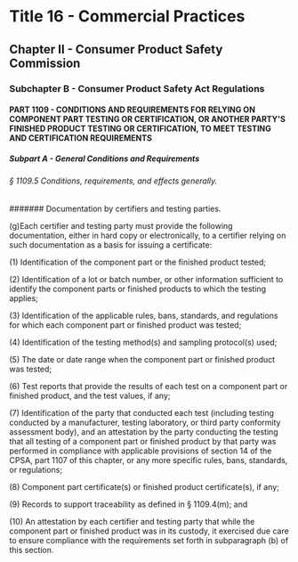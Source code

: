 
# Title 16 - Commercial Practices
## Chapter II - Consumer Product Safety Commission
### Subchapter B - Consumer Product Safety Act Regulations
#### PART 1109 - CONDITIONS AND REQUIREMENTS FOR RELYING ON COMPONENT PART TESTING OR CERTIFICATION, OR ANOTHER PARTY'S FINISHED PRODUCT TESTING OR CERTIFICATION, TO MEET TESTING AND CERTIFICATION REQUIREMENTS
##### Subpart A - General Conditions and Requirements
###### § 1109.5 Conditions, requirements, and effects generally.
####### Documentation by certifiers and testing parties.

(g)Each certifier and testing party must provide the following documentation, either in hard copy or electronically, to a certifier relying on such documentation as a basis for issuing a certificate:

(1) Identification of the component part or the finished product tested;

(2) Identification of a lot or batch number, or other information sufficient to identify the component parts or finished products to which the testing applies;

(3) Identification of the applicable rules, bans, standards, and regulations for which each component part or finished product was tested;

(4) Identification of the testing method(s) and sampling protocol(s) used;

(5) The date or date range when the component part or finished product was tested;

(6) Test reports that provide the results of each test on a component part or finished product, and the test values, if any;

(7) Identification of the party that conducted each test (including testing conducted by a manufacturer, testing laboratory, or third party conformity assessment body), and an attestation by the party conducting the testing that all testing of a component part or finished product by that party was performed in compliance with applicable provisions of section 14 of the CPSA, part 1107 of this chapter, or any more specific rules, bans, standards, or regulations;

(8) Component part certificate(s) or finished product certificate(s), if any;

(9) Records to support traceability as defined in § 1109.4(m); and

(10) An attestation by each certifier and testing party that while the component part or finished product was in its custody, it exercised due care to ensure compliance with the requirements set forth in subparagraph (b) of this section.
